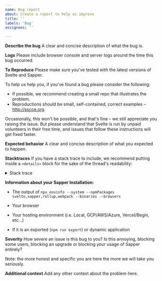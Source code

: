 ```yaml
---
name: Bug report
about: Create a report to help us improve
title: ''
labels: 'Bug'
assignees: ''

---
```


**Describe the bug**
A clear and concise description of what the bug is.

**Logs**
Please include browser console and server logs around the time this bug occurred.

**To Reproduce**
Please make sure you've tested with the latest versions of Svelte and Sapper.

To help us help you, if you've found a bug please consider the following:

* If possible, we recommend creating a small repo that illustrates the problem.
* Reproductions should be small, self-contained, correct examples – http://sscce.org.

Occasionally, this won't be possible, and that's fine – we still appreciate you raising the issue. But please understand that Svelte is run by unpaid volunteers in their free time, and issues that follow these instructions will get fixed faster.

**Expected behavior**
A clear and concise description of what you expected to happen.

**Stacktraces**
If you have a stack trace to include, we recommend putting inside a `<details>` block for the sake of the thread's readability:

<details>
  <summary>Stack trace</summary>

  Stack trace goes here...
</details>

**Information about your Sapper Installation:**

- The output of `npx envinfo --system --npmPackages svelte,sapper,rollup,webpack --binaries --browsers`

- Your browser

- Your hosting environment (i.e. Local, GCP/AWS/Azure, Vercel/Begin, etc...)

- If it is an exported (`npm run export`) or dynamic application

**Severity**
How severe an issue is this bug to you? Is this annoying, blocking some users, blocking an upgrade or blocking your usage of Sapper entirely?

Note: the more honest and specific you are here the more we will take you seriously.

**Additional context**
Add any other context about the problem here.
